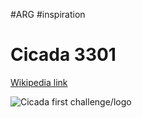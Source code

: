 #ARG #inspiration 

# Cicada 3301

[Wikipedia link](https://en.wikipedia.org/wiki/Cicada_3301)

![Cicada first challenge/logo](https://upload.wikimedia.org/wikipedia/en/7/7e/Cicada_3301_logo.jpg)